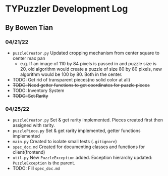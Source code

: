 # TYPuzzler Development Log
## By Bowen Tian

### 04/21/22

- `puzzleCreator.py` Updated cropping mechanism from center square to center max pan
	- e.g. If an image of 110 by 84 pixels is passed in and puzzle size is 20, old algorithm would create a puzzle of size 80 by 80 pixels, new algorithm would be 100 by 80. Both in the center.
- TODO: Get rid of transparent pieces(no solid color at all)
- ~~TODO: Need getter functions to get coordinates for puzzle pieces~~
- TODO: Inventory System
- ~~TODO: Set Rarity~~

### 04/25/22
- `puzzleCreator.py` Set & get rarity implemented. Pieces created first then assigned with rarity.
- `puzzlePiece.py` Set & get rarity implemented, getter functions implemented
- `main.py` Created to isolate small tests (`.gitignore`)
- `spec_doc.md` Created for documenting classes and functions for client(frontend)
- `util.py` New `PuzzleException` added. Exception hierarchy updated: `PuzzleException` is the parent.
- TODO: Fill `spec_doc.md`